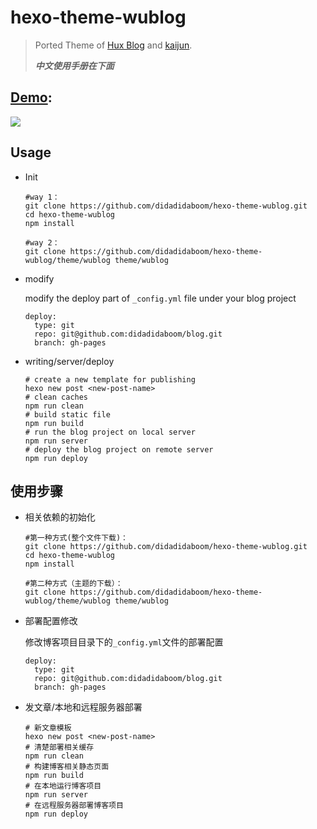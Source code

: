 # hexo-theme-wublog
> Ported Theme of [Hux Blog](https://github.com/Huxpro/huxpro.github.io) and [kaijun](https://github.com/Kaijun/hexo-theme-huxblog).
>
> ***中文使用手册在下面***

## [Demo](https://didadidaboom.github.io/blog/):

![](https://didadidaboom.github.io/blog/img/example.jpg)

## Usage

+ Init

  ```shell
  #way 1：
  git clone https://github.com/didadidaboom/hexo-theme-wublog.git
  cd hexo-theme-wublog
  npm install
  
  #way 2：
  git clone https://github.com/didadidaboom/hexo-theme-wublog/theme/wublog theme/wublog
  ```

  

+ modify

  modify the deploy part of `_config.yml` file under your blog project

  ```shell
  deploy:
    type: git
    repo: git@github.com:didadidaboom/blog.git
    branch: gh-pages
  ```

+ writing/server/deploy

  ```shell
  # create a new template for publishing
  hexo new post <new-post-name>
  # clean caches
  npm run clean
  # build static file
  npm run build
  # run the blog project on local server
  npm run server
  # deploy the blog project on remote server
  npm run deploy
  ```

## 使用步骤

+ 相关依赖的初始化

  ```shell
  #第一种方式(整个文件下载)：
  git clone https://github.com/didadidaboom/hexo-theme-wublog.git
  cd hexo-theme-wublog
  npm install
  
  #第二种方式（主题的下载）：
  git clone https://github.com/didadidaboom/hexo-theme-wublog/theme/wublog theme/wublog
  ```

  

+ 部署配置修改

  修改博客项目目录下的`_config.yml`文件的部署配置

  ```shell
  deploy:
    type: git
    repo: git@github.com:didadidaboom/blog.git
    branch: gh-pages
  ```

  

+ 发文章/本地和远程服务器部署

  ```shell
  # 新文章模板
  hexo new post <new-post-name>
  # 清楚部署相关缓存
  npm run clean
  # 构建博客相关静态页面
  npm run build
  # 在本地运行博客项目
  npm run server
  # 在远程服务器部署博客项目
  npm run deploy
  ```

  
